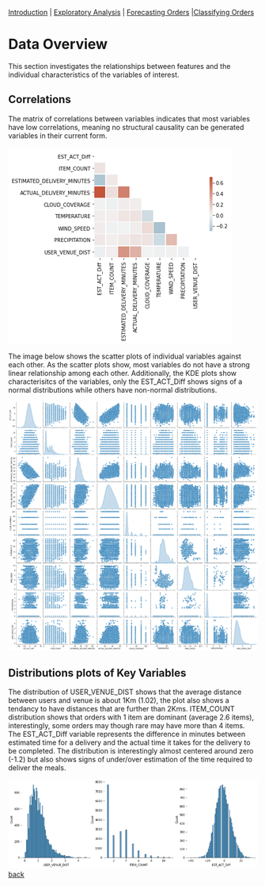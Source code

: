 [Introduction](./../../index.md) | [Exploratory Analysis](./../pages/data_exploration.md) | [Forecasting Orders](./../pages/order_forecasting.md) |[Classifying Orders](./../pages/order_classification.md)

# Data Overview

This section investigates the relationships between features and the
individual characteristics of the variables of interest.

## Correlations

The matrix of correlations between variables indicates that most
variables have low correlations, meaning no structural causality can
be generated variables in their current form.

![Correlations](../images/correlations_wolt.png)

The image below shows the scatter plots of individual variables
against each other. As the scatter plots show, most variables do not
have a strong linear relationship among each other. Additionally, the
KDE plots show characterisitcs of the variables, only the EST_ACT_Diff
shows signs of a normal distributions while others have non-normal
distributions.

![scatterplot](../images/scatter_kde_plots.png)

## Distributions plots of Key Variables

The distribution of USER_VENUE_DIST shows that the average distance
between users and venue is about 1Km (1.02), the plot also shows a
tendancy to have distances that are further than 2Kms. ITEM_COUNT
distribution shows that orders with 1 item are dominant (average 2.6
items), interestingly, some orders may though rare may have more than
4 items. The EST_ACT_Diff variable represents the difference in
minutes between estimated time for a delivery and the actual time it
takes for the delivery to be completed. The distribution is
interestingly almost centered around zero (-1.2) but also shows signs
of under/over estimation of the time required to deliver the meals.


![distplot](../images/distribution_uservenue_itemcount_dist.png)
[back](./../pages/data_exploration.md)

